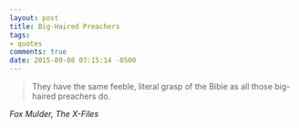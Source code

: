 ```yaml
---
layout: post
title: Big-Haired Preachers
tags:
- quotes
comments: true
date: 2015-09-08 07:15:14 -0500
---
```


<blockquote class="big">They have the same feeble, literal grasp of the Bible as all those big-haired preachers do.</blockquote>

<cite class="big">Fox Mulder, The X-Files</cite>


